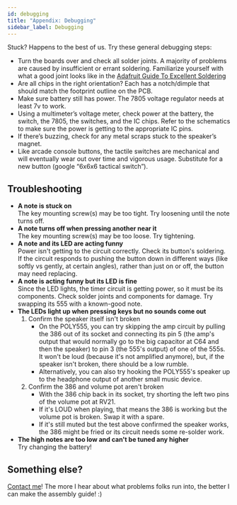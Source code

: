 ```yaml
---
id: debugging
title: "Appendix: Debugging"
sidebar_label: Debugging
---
```


Stuck? Happens to the best of us. Try these general debugging steps:

- Turn the boards over and check all solder joints. A majority of problems are caused by insufficient or errant soldering. Familiarize yourself with what a good joint looks like in the [Adafruit Guide To Excellent Soldering](https://learn.adafruit.com/adafruit-guide-excellent-soldering)
- Are all chips in the right orientation? Each has a notch/dimple that should match the footprint outline on the PCB.
- Make sure battery still has power. The 7805 voltage regulator needs at least 7v to work.
- Using a multimeter’s voltage meter, check power at the battery, the switch, the 7805, the switches, and the IC chips. Refer to the schematics to make sure the power is getting to the appropriate IC pins.
- If there’s buzzing, check for any metal scraps stuck to the speaker’s magnet.
- Like arcade console buttons, the tactile switches are mechanical and will eventually wear out over time and vigorous usage. Substitute for a new button (google “6x6x6 tactical switch”).

## Troubleshooting

- **A note is stuck on**<br />
  The key mounting screw(s) may be too tight. Try loosening until the note turns off.
- **A note turns off when pressing another near it**<br />
  The key mounting screw(s) may be too loose. Try tightening.
- **A note and its LED are acting funny**<br />
  Power isn't getting to the circuit correctly. Check its button's soldering. If the circuit responds to pushing the button down in different ways (like softly vs gently, at certain angles), rather than just on or off, the button may need replacing.
- **A note is acting funny but its LED is fine**<br />
  Since the LED lights, the timer circuit is getting power, so it must be its components. Check solder joints and components for damage. Try swapping its 555 with a known-good note.
- **The LEDs light up when pressing keys but no sounds come out**<br />
    1. Confirm the speaker itself isn't broken
        * On the POLY555, you can try skipping the amp circuit by pulling the 386 out of its socket and connecting its pin 5 (the amp's output that would normally go to the big capacitor at C64 and then the speaker) to pin 3 (the 555's output) of one of the 555s. It won't be loud (because it's not amplified anymore), but, if the speaker isn't broken, there should be a low rumble.
        * Alternatively, you can also try hooking the POLY555's speaker up to the headphone output of another small music device.
    2. Confirm the 386 and volume pot aren't broken
        * With the 386 chip back in its socket, try shorting the left two pins of the volume pot at RV21.
        * If it's LOUD when playing, that means the 386 is working but the volume pot is broken. Swap it with a spare.
        * If it's still muted but the test above confirmed the speaker works, the 386 might be fried or its circuit needs some re-solder work.
- **The high notes are too low and can't be tuned any higher**<br />
  Try changing the battery!

## Something else?

[Contact me](https://www.oskitone.com/contact)! The more I hear about what problems folks run into, the better I can make the assembly guide! :)
